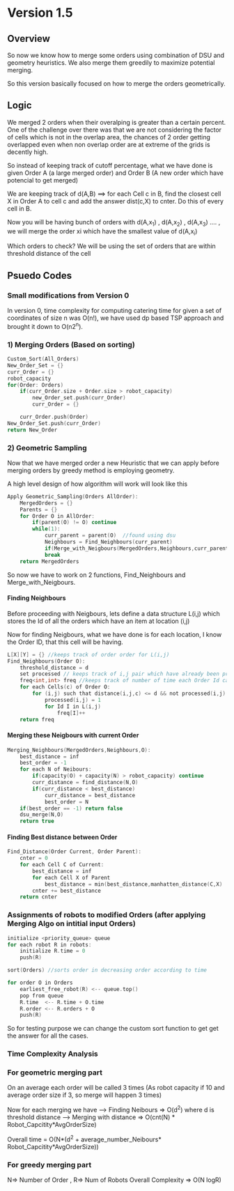 
# Version 1.5

## Overview
So now we know how to merge some orders using combination of DSU and geometry heuristics.  We also merge them greedily to maximize potential merging.

So this version basically focused on how to merge the orders geometrically.


## Logic
We merged 2 orders when their overalping is greater than a certain percent. One of the challenge over there was that we are not considering the factor of cells which is not in the overlap area, the chances of 2 order getting overlapped even when non overlap order are at extreme of the grids is decently high.

So instead of keeping track of cutoff percentage, what we have done is given Order A (a large merged order) and Order B (A new order which have potencial to get merged)

We are keeping track of d(A,B) ==> for each Cell c in B, find the closest cell X in Order A to cell c and add the answer dist(c,X)  to cnter. Do this of every cell in B.

Now you will be having bunch of orders with d(A,x<sub>1</sub>) , d(A,x<sub>2</sub>) , d(A,x<sub>3</sub>) .... , we will merge the order  xi which have the smallest value of d(A,x<sub>i</sub>)

Which orders to check? We will be using the set of orders that are within threshold distance of the cell

## Psuedo Codes

### Small modifications from Version 0
In version 0, time complexity for computing catering time for given a set of coordinates of size n was O(n!), we have used dp based TSP approach and brought it down to O(n2<sup>n</sup>).

### 1) Merging Orders (Based on sorting)
```c
Custom_Sort(All_Orders) 
New_Order_Set = {}
curr_Order = {}
robot_capacity
for(Order: Orders)
	if(curr_Order.size + Order.size > robot_capacity)
		new_Order_set.push(curr_Order)
		curr_Order = {}

	curr_Order.push(Order)
New_Order_Set.push(curr_Order)
return New_Order
```

### 2) Geometric Sampling
Now that we have merged order a new Heuristic that we can apply before merging orders by greedy method is employing geometry.

A high level design of how algorithm will work will look like this 

```c
Apply Geometric_Sampling(Orders AllOrder):
	MergedOrders = {}
	Parents = {} 
	for Order O in AllOrder:
		if(parent(O) != O) continue
		while(1):
			curr_parent = parent(O)  //found using dsu
			Neighbours = Find_Neighbours(curr_parent)
			if(Merge_with_Neigbours(MergedOrders,Neighbours,curr_parent)) continue;
			break
	return MergedOrders
```

So now we have to work on 2 functions, Find_Neighbours and Merge_with_Neigbours.

#### Finding Neighbours

Before proceeding with Neigbours, lets define a data structure L(i,j) which stores the Id of all the orders which have an item at location (i,j)

Now for finding Neigbours, what we have done is for each location, I know the Order ID, that this cell will be having.

```c
L[X][Y] = {} //keeps track of order order for L(i,j)
Find_Neighbours(Order O):
	threshold_distance = d
	set processed // keeps track of i,j pair which have already been processed
	freq<int,int> freq //keeps track of number of time each Order Id came
	for each Cells(c) of Order O:
		for (i,j) such that distance(i,j,c) <= d && not processed(i,j):
			processed(i,j) = 1
			for Id I in L(i,j)
				freq[I]++
	return freq
```
#### Merging these Neigbours with current Order
```c
Merging_Neighbours(MergedOrders,Neighbours,O):
	best_distance = inf
	best_order = -1
	for each N of Neibours:
		if(capacity(O) + capacity(N) > robot_capacity) continue
		curr_distance = find_distance(N,O)
		if(curr_distance < best_distance)
			curr_distance = best_distance
			best_order = N
	if(best_order == -1) return false
	dsu_merge(N,O)
	return true
```


#### Finding Best distance between Order

```c
Find_Distance(Order Current, Order Parent):
	cnter = 0
	for each Cell C of Current:
		best_distance = inf
		for each Cell X of Parent
			best_distance = min(best_distance,manhatten_distance(C,X)
		cnter += best_distance
	return cnter
```


### Assignments of robots to modified Orders (after applying Merging Algo on intitial input Orders)
```c
initialize <priority_queue> queue  
for each robot R in robots:
	initialize R.time = 0
	push(R)

sort(Orders) //sorts order in decreasing order according to time

for order O in Orders
	earliest_free_robot(R) <-- queue.top()
	pop from queue
	R.time 	<-- R.time + O.time 
	R.order <-- R.orders + O
	push(R)
```

So for testing purpose we can change the custom sort function to get get the answer for all the cases.


### Time Complexity Analysis 

### For geometric merging part
On an average each order will be called 3 times (As robot capacity if 10 and average order size if 3, so merge will happen 3 times)

Now for each merging we have
 --> Finding Neibours => O(d<sup>2</sup>) where d is threshold distance
 --> Merging with distance => O(cnt(N) * Robot_Capcitity*AvgOrderSize)

Overall time = O(N*(d<sup>2</sup> +  average_number_Neibours* Robot_Capcitity*AvgOrderSize))

### For greedy merging part
N=> Number of Order , R=> Num of Robots
Overall Complexity ⇒  O(N logR) 
   
<!-- ## Results -->
<!-- T(Sorting on basis of catering time) <= T(Sorting on basis of sorting time) -->
